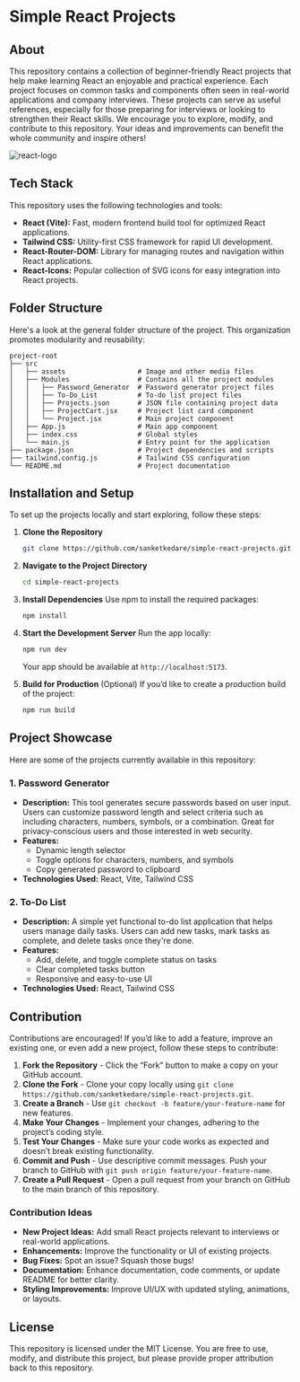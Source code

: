 # Simple React Projects

## About

This repository contains a collection of beginner-friendly React projects that help make learning React an enjoyable and practical experience. Each project focuses on common tasks and components often seen in real-world applications and company interviews. These projects can serve as useful references, especially for those preparing for interviews or looking to strengthen their React skills. We encourage you to explore, modify, and contribute to this repository. Your ideas and improvements can benefit the whole community and inspire others!

![react-logo](https://creativebits.org/wp-content/uploads/2023/07/8mx2wdq04h271.png)

## Tech Stack

This repository uses the following technologies and tools:
- **React (Vite):** Fast, modern frontend build tool for optimized React applications.
- **Tailwind CSS:** Utility-first CSS framework for rapid UI development.
- **React-Router-DOM:** Library for managing routes and navigation within React applications.
- **React-Icons:** Popular collection of SVG icons for easy integration into React projects.

## Folder Structure

Here's a look at the general folder structure of the project. This organization promotes modularity and reusability:

```
project-root
├── src
│   ├── assets                  # Image and other media files
│   ├── Modules                 # Contains all the project modules
│   │   ├── Password_Generator  # Password generator project files
│   │   ├── To-Do_List          # To-do list project files
│   │   ├── Projects.json       # JSON file containing project data
│   │   ├── ProjectCart.jsx     # Project list card component
│   │   └── Project.jsx         # Main project component
│   ├── App.js                  # Main app component
│   ├── index.css               # Global styles
│   └── main.js                 # Entry point for the application
├── package.json                # Project dependencies and scripts
├── tailwind.config.js          # Tailwind CSS configuration
└── README.md                   # Project documentation
```

## Installation and Setup

To set up the projects locally and start exploring, follow these steps:

1. **Clone the Repository**
   ```bash
   git clone https://github.com/sanketkedare/simple-react-projects.git
   ```
2. **Navigate to the Project Directory**
   ```bash
   cd simple-react-projects
   ```
3. **Install Dependencies**
   Use npm to install the required packages:
   ```bash
   npm install
   ```
4. **Start the Development Server**
   Run the app locally:
   ```bash
   npm run dev
   ```
   Your app should be available at `http://localhost:5173`.

5. **Build for Production** (Optional)
   If you’d like to create a production build of the project:
   ```bash
   npm run build
   ```

## Project Showcase

Here are some of the projects currently available in this repository:

### 1. Password Generator
- **Description:** This tool generates secure passwords based on user input. Users can customize password length and select criteria such as including characters, numbers, symbols, or a combination. Great for privacy-conscious users and those interested in web security.
- **Features:**
  - Dynamic length selector
  - Toggle options for characters, numbers, and symbols
  - Copy generated password to clipboard
- **Technologies Used:** React, Vite, Tailwind CSS

### 2. To-Do List
- **Description:** A simple yet functional to-do list application that helps users manage daily tasks. Users can add new tasks, mark tasks as complete, and delete tasks once they're done.
- **Features:**
  - Add, delete, and toggle complete status on tasks
  - Clear completed tasks button
  - Responsive and easy-to-use UI
- **Technologies Used:** React, Tailwind CSS


## Contribution

Contributions are encouraged! If you’d like to add a feature, improve an existing one, or even add a new project, follow these steps to contribute:

1. **Fork the Repository** - Click the “Fork” button to make a copy on your GitHub account.
2. **Clone the Fork** - Clone your copy locally using `git clone https://github.com/sanketkedare/simple-react-projects.git`.
3. **Create a Branch** - Use `git checkout -b feature/your-feature-name` for new features.
4. **Make Your Changes** - Implement your changes, adhering to the project’s coding style.
5. **Test Your Changes** - Make sure your code works as expected and doesn’t break existing functionality.
6. **Commit and Push** - Use descriptive commit messages. Push your branch to GitHub with `git push origin feature/your-feature-name`.
7. **Create a Pull Request** - Open a pull request from your branch on GitHub to the main branch of this repository.

### Contribution Ideas

- **New Project Ideas:** Add small React projects relevant to interviews or real-world applications.
- **Enhancements:** Improve the functionality or UI of existing projects.
- **Bug Fixes:** Spot an issue? Squash those bugs!
- **Documentation:** Enhance documentation, code comments, or update README for better clarity.
- **Styling Improvements:** Improve UI/UX with updated styling, animations, or layouts.

## License

This repository is licensed under the MIT License. You are free to use, modify, and distribute this project, but please provide proper attribution back to this repository.
